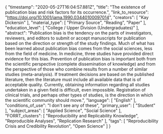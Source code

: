 {
    "timestamp": "2020-05-27T16:04:57.881Z",
    "title": "The existence of publication bias and risk factors for its occurrence.",
    "link_to_resource": "https://doi.org/10.1001/jama.1990.03440100097014",
    "creators": [
        "Kay Dickersin"
    ],
    "material_type": [
        "Primary Source",
        "Reading",
        "Paper"
    ],
    "education_level": [
        "College / Upper Division (Undergraduates)"
    ],
    "abstract": "Publication bias is the tendency on the parts of investigators, reviewers, and editors to submit or accept manuscripts for publication based on the direction or strength of the study findings. Much of what has been learned about publication bias comes from the social sciences, less from the field of medicine. In medicine, three studies have provided direct evidence for this bias. Prevention of publication bias is important both from the scientific perspective (complete dissemination of knowledge) and from the perspective of those who combine results from a number of similar studies (meta-analysis). If treatment decisions are based on the published literature, then the literature must include all available data that is of acceptable quality. Currently, obtaining information regarding all studies undertaken in a given field is difficult, even impossible. Registration of clinical trials, and perhaps other types of studies, is the direction in which the scientific community should move.",
    "language": [
        "English"
    ],
    "conditions_of_use": "I don't see any of these",
    "primary_user": [
        "Student"
    ],
    "subject_areas": [
        "Applied Science",
        "Social Science"
    ],
    "FORRT_clusters": [
        "Reproducibility and Replicability Knowledge",
        "Reproducible Analyses",
        "Replication Research"
    ],
    "tags": [
        "Reproducibility Crisis and Credibility Revolution",
        "Open Science"
    ]
}